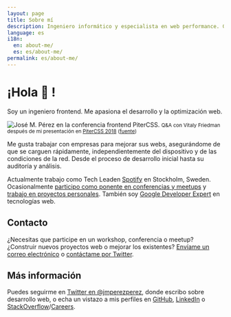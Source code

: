 ```yaml
---
layout: page
title: Sobre mí
description: Ingeniero informático y especialista en web performance. Google Developer Expert. Trabajo en Spotify en Estocolmo, Suecia.
language: es
i18n:
  en: about-me/
  es: es/about-me/
permalink: es/about-me/
---
```


# ¡Hola 👋 !

Soy un ingeniero frontend. Me apasiona el desarrollo y la optimización web.

<img
    style="max-width:100%; border: 0"
    sizes="(max-width: 768px) 100vw, 684px"
    srcset="https://res.cloudinary.com/jmperez/image/upload/w_auto:100:400,f_auto/v1529411366/jose-perez-pitercss_fa1qly.jpg 400w, https://res.cloudinary.com/jmperez/image/upload/w_auto:100:800,f_auto/v1529411366/jose-perez-pitercss_fa1qly.jpg 800w, https://res.cloudinary.com/jmperez/image/upload/w_auto:100:1200,f_auto/v1529411366/jose-perez-pitercss_fa1qly.jpg 1200w, https://res.cloudinary.com/jmperez/image/upload/w_auto:100:1400,f_auto/v1529411366/jose-perez-pitercss_fa1qly.jpg 1400w"
    src="https://res.cloudinary.com/jmperez/image/upload/w_auto:100:684,f_auto/v1529411366/jose-perez-pitercss_fa1qly.jpg"
    alt="José M. Pérez en la conferencia frontend PiterCSS." />
<small class="caption">Q&A con Vitaly Friedman después de mi presentación en [PiterCSS 2018](https://pitercss.com/) ([fuente](https://www.instagram.com/p/Bj0RVZGAvtw/))</small>

Me gusta trabajar con empresas para mejorar sus webs, asegurándome de que se carguen rápidamente, independientemente del dispositivo y de las condiciones de la red. Desde el proceso de desarrollo inicial hasta su auditoría y análisis.

Actualmente trabajo como Tech Leaden [Spotify](https://spotify.com) en Stockholm, Sweden. Ocasionalmente [participo como ponente en conferencias y meetups](/talks/) y [trabajo en proyectos personales](/projects/). También soy [Google Developer Expert](https://developers.google.com/experts/people/jose-manuel-perez-perez) en tecnologías web.

## Contacto

¿Necesitas que participe en un workshop, conferencia o meetup? ¿Construir nuevos proyectos web o mejorar los existentes? <a href="mailto:jmperez1985@gmail.com">Envíame un correo electrónico</a> o [contáctame por Twitter](https://twitter.com/jmperezperez).

## Más información

Puedes seguirme en [Twitter en @jmperezperez](https://twitter.com/jmperezperez), donde escribo sobre desarrollo web, o echa un vistazo a mis perfiles en [GitHub](https://github.com/JMPerez/), [LinkedIn](https://www.linkedin.com/in/jmperezperez) o [StackOverflow](http://stackoverflow.com/users/540274/jmperez)/[Careers](https://careers.stackoverflow.com/jmperez).
